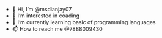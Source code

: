 - 👋 Hi, I’m @msdianjay07
- 👀 I’m interested in coading 
- 🌱 I’m currently learning basic of programming languages
- 📫 How to reach me @7888009430

<!---
msdianjay07/msdianjay07 is a ✨ special ✨ repository because its `README.md` (this file) appears on your GitHub profile.
You can click the Preview link to take a look at your changes.
--->
